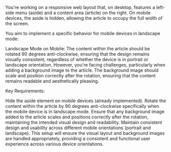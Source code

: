 You're working on a responsive web layout that, on desktop, features a left-side menu (aside) and a content area (article) on the right. On mobile devices, the aside is hidden, allowing the article to occupy the full width of the screen.

You aim to implement a specific behavior for mobile devices in landscape mode:

Landscape Mode on Mobile: The content within the article should be rotated 90 degrees anti-clockwise, ensuring that the design remains visually consistent, regardless of whether the device is in portrait or landscape orientation.
However, you're facing challenges, particularly when adding a background image to the article. The background image should scale and position correctly after the rotation, ensuring that the content remains readable and aesthetically pleasing.

Key Requirements:

Hide the aside element on mobile devices (already implemented).
Rotate the content within the article by 90 degrees anti-clockwise specifically when the mobile device is in landscape mode.
Ensure that any background image added to the article scales and positions correctly after the rotation, maintaining the intended visual design and readability.
Maintain consistent design and usability across different mobile orientations (portrait and landscape).
This setup will ensure the visual layout and background images are handled appropriately, providing a consistent and functional user experience across various device orientations.
